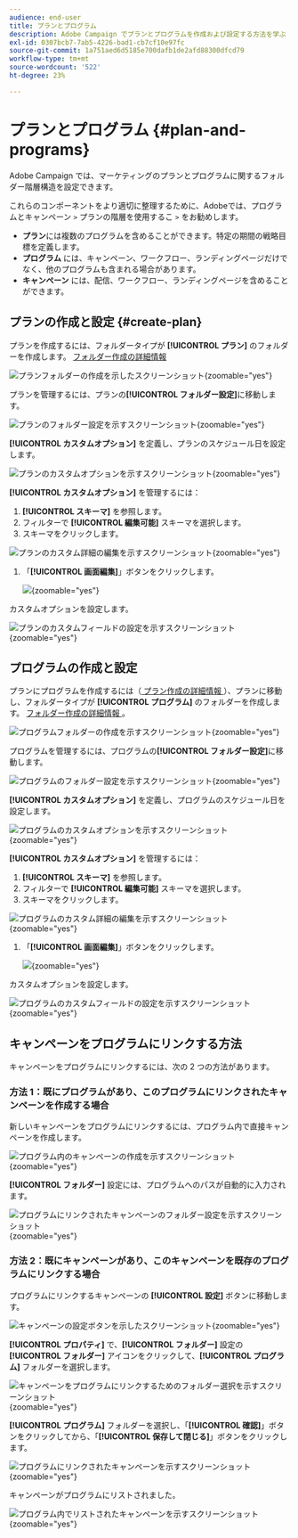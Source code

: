 ```yaml
---
audience: end-user
title: プランとプログラム
description: Adobe Campaign でプランとプログラムを作成および設定する方法を学ぶ
exl-id: 0307bcb7-7ab5-4226-bad1-cb7cf10e97fc
source-git-commit: 1a751aed6d5185e700dafb1de2afd88300dfcd79
workflow-type: tm+mt
source-wordcount: '522'
ht-degree: 23%

---
```


# プランとプログラム {#plan-and-programs}

Adobe Campaign では、マーケティングのプランとプログラムに関するフォルダー階層構造を設定できます。

これらのコンポーネントをより適切に整理するために、Adobeでは、プログラムとキャンペーン `>` プランの階層を使用するこ `>` をお勧めします。

* **プラン**&#x200B;には複数のプログラムを含めることができます。特定の期間の戦略目標を定義します。
* **プログラム** には、キャンペーン、ワークフロー、ランディングページだけでなく、他のプログラムも含まれる場合があります。
* **キャンペーン** には、配信、ワークフロー、ランディングページを含めることができます。

## プランの作成と設定 {#create-plan}

プランを作成するには、フォルダータイプが **[!UICONTROL プラン]** のフォルダーを作成します。 [ フォルダー作成の詳細情報 ](../get-started/work-with-folders.md)

![ プランフォルダーの作成を示したスクリーンショット ](assets/plan_create.png){zoomable="yes"}

プランを管理するには、プランの&#x200B;**[!UICONTROL フォルダー設定]**&#x200B;に移動します。

![ プランのフォルダー設定を示すスクリーンショット ](assets/plan_settings.png){zoomable="yes"}

**[!UICONTROL カスタムオプション]** を定義し、プランのスケジュール日を設定します。

![ プランのカスタムオプションを示すスクリーンショット ](assets/plan_options.png){zoomable="yes"}

**[!UICONTROL カスタムオプション]** を管理するには：

1. **[!UICONTROL スキーマ]** を参照します。
1. フィルターで **[!UICONTROL 編集可能]** スキーマを選択します。
1. スキーマをクリックします。

![ プランのカスタム詳細の編集を示すスクリーンショット ](assets/plan_edit.png){zoomable="yes"}

1. 「**[!UICONTROL 画面編集]**」ボタンをクリックします。

   ![](assets/plan_edit2.png){zoomable="yes"}

カスタムオプションを設定します。

![ プランのカスタムフィールドの設定を示すスクリーンショット ](assets/plan_customfields.png){zoomable="yes"}

## プログラムの作成と設定

プランにプログラムを作成するには（[ プラン作成の詳細情報 ](#create-plan)）、プランに移動し、フォルダータイプが **[!UICONTROL プログラム]** のフォルダーを作成します。 [ フォルダー作成の詳細情報 ](../get-started/work-with-folders.md)。

![ プログラムフォルダーの作成を示すスクリーンショット ](assets/program_create.png){zoomable="yes"}

プログラムを管理するには、プログラムの&#x200B;**[!UICONTROL フォルダー設定]**&#x200B;に移動します。

![ プログラムのフォルダー設定を示すスクリーンショット ](assets/program_settings.png){zoomable="yes"}

**[!UICONTROL カスタムオプション]** を定義し、プログラムのスケジュール日を設定します。

![ プログラムのカスタムオプションを示すスクリーンショット ](assets/program_options.png){zoomable="yes"}

**[!UICONTROL カスタムオプション]** を管理するには：

1. **[!UICONTROL スキーマ]** を参照します。
1. フィルターで **[!UICONTROL 編集可能]** スキーマを選択します。
1. スキーマをクリックします。

![ プログラムのカスタム詳細の編集を示すスクリーンショット ](assets/program_edit.png){zoomable="yes"}

1. 「**[!UICONTROL 画面編集]**」ボタンをクリックします。

   ![](assets/program_edit2.png){zoomable="yes"}

カスタムオプションを設定します。

![ プログラムのカスタムフィールドの設定を示すスクリーンショット ](assets/program_customfields.png){zoomable="yes"}

## キャンペーンをプログラムにリンクする方法

キャンペーンをプログラムにリンクするには、次の 2 つの方法があります。

### 方法 1：既にプログラムがあり、このプログラムにリンクされたキャンペーンを作成する場合

新しいキャンペーンをプログラムにリンクするには、プログラム内で直接キャンペーンを作成します。

![ プログラム内のキャンペーンの作成を示すスクリーンショット ](assets/program_campaign_create.png){zoomable="yes"}

**[!UICONTROL フォルダー]** 設定には、プログラムへのパスが自動的に入力されます。

![ プログラムにリンクされたキャンペーンのフォルダー設定を示すスクリーンショット ](assets/program_campaign_folder.png){zoomable="yes"}

### 方法 2：既にキャンペーンがあり、このキャンペーンを既存のプログラムにリンクする場合

プログラムにリンクするキャンペーンの **[!UICONTROL 設定]** ボタンに移動します。

![ キャンペーンの設定ボタンを示したスクリーンショット ](assets/campaign_settings.png){zoomable="yes"}

**[!UICONTROL プロパティ]** で、**[!UICONTROL フォルダー]** 設定の **[!UICONTROL フォルダー]** アイコンをクリックして、**[!UICONTROL プログラム]** フォルダーを選択します。

![ キャンペーンをプログラムにリンクするためのフォルダー選択を示すスクリーンショット ](assets/campaign_folder.png){zoomable="yes"}

**[!UICONTROL プログラム]** フォルダーを選択し、「**[!UICONTROL 確認]**」ボタンをクリックしてから、「**[!UICONTROL 保存して閉じる]**」ボタンをクリックします。

![ プログラムにリンクされたキャンペーンを示すスクリーンショット ](assets/campaign_linked.png){zoomable="yes"}

キャンペーンがプログラムにリストされました。

![ プログラム内でリストされたキャンペーンを示すスクリーンショット ](assets/campaign_in_program.png){zoomable="yes"}